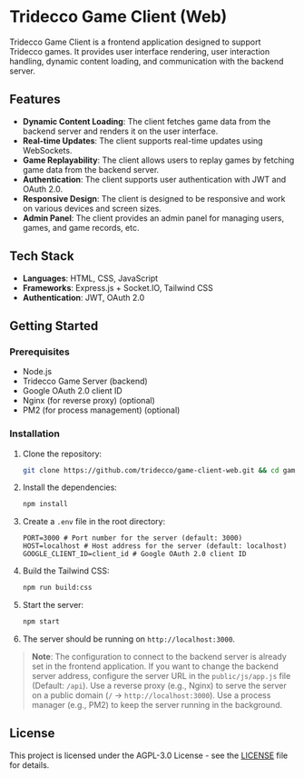# Tridecco Game Client (Web)

Tridecco Game Client is a frontend application designed to support Tridecco games. It provides user interface rendering, user interaction handling, dynamic content loading, and communication with the backend server.

## Features

- **Dynamic Content Loading**: The client fetches game data from the backend server and renders it on the user interface.
- **Real-time Updates**: The client supports real-time updates using WebSockets.
- **Game Replayability**: The client allows users to replay games by fetching game data from the backend server.
- **Authentication**: The client supports user authentication with JWT and OAuth 2.0.
- **Responsive Design**: The client is designed to be responsive and work on various devices and screen sizes.
- **Admin Panel**: The client provides an admin panel for managing users, games, and game records, etc.

## Tech Stack

- **Languages**: HTML, CSS, JavaScript
- **Frameworks**: Express.js + Socket.IO, Tailwind CSS
- **Authentication**: JWT, OAuth 2.0

## Getting Started

### Prerequisites

- Node.js
- Tridecco Game Server (backend)
- Google OAuth 2.0 client ID
- Nginx (for reverse proxy) (optional)
- PM2 (for process management) (optional)

### Installation

1. Clone the repository:

   ```bash
   git clone https://github.com/tridecco/game-client-web.git && cd game-client-web
   ```

2. Install the dependencies:

   ```bash
   npm install
   ```

3. Create a `.env` file in the root directory:

   ```env
   PORT=3000 # Port number for the server (default: 3000)
   HOST=localhost # Host address for the server (default: localhost)
   GOOGLE_CLIENT_ID=client_id # Google OAuth 2.0 client ID
   ```

4. Build the Tailwind CSS:

   ```bash
   npm run build:css
   ```

5. Start the server:

   ```bash
   npm start
   ```

6. The server should be running on `http://localhost:3000`.

> **Note**: The configuration to connect to the backend server is already set in the frontend application. If you want to change the backend server address, configure the server URL in the `public/js/app.js` file (Default: `/api`). Use a reverse proxy (e.g., Nginx) to serve the server on a public domain (`/` -> `http://localhost:3000`). Use a process manager (e.g., PM2) to keep the server running in the background.

## License

This project is licensed under the AGPL-3.0 License - see the [LICENSE](LICENSE) file for details.
